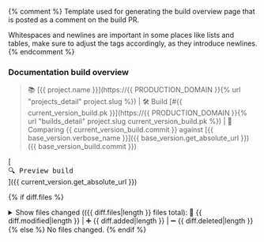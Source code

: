 {% comment %}
Template used for generating the build overview page that is posted as a comment on the build PR.

Whitespaces and newlines are important in some places like lists and tables,
make sure to adjust the tags accordingly, as they introduce newlines.
{% endcomment %}
### Documentation build overview

> 📚 [{{ project.name }}](https://{{ PRODUCTION_DOMAIN }}{% url "projects_detail" project.slug %}) | 🛠️ Build [#{{ current_version_build.pk }}](https://{{ PRODUCTION_DOMAIN }}{% url "builds_detail" project.slug current_version_build.pk %}) | 📁 Comparing {{ current_version_build.commit }} against [{{ base_version.verbose_name }}]({{ base_version.get_absolute_url }}) ({{ base_version_build.commit }})

[<kbd><br />🔍 Preview build <br /></kbd>]({{ current_version.get_absolute_url }})

{% if diff.files %}
<details>
<summary>Show files changed (({{ diff.files|length }} files total): 📝 {{ diff.modified|length }} | ➕ {{ diff.added|length }} | ➖ {{ diff.deleted|length }}</summary>

| File | Status |
| --- | --- |
{% for file in diff.files %}| [{{ file.path }}]({{ file.url }}) | {{ file.status.emoji }} {{ file.status }} |
{% endfor %}

</details>
{% else %}
No files changed.
{% endif %}
